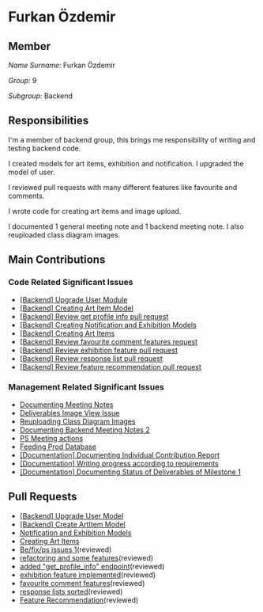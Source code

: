 # Furkan Özdemir

## Member

*Name Surname:* Furkan Özdemir

*Group:* 9

*Subgroup:* Backend


## Responsibilities

I'm a member of backend group, this brings me responsibility of writing and testing backend code. 

I created models for art items, exhibition and notification. I upgraded the model of user.

I reviewed pull requests with many different features like favourite and comments.

I wrote code for creating art items and image upload.

I documented 1 general meeting note and 1 backend meeting note. I also reuploaded class diagram images.

## Main Contributions

### Code Related Significant Issues
* [[Backend] Upgrade User Module](https://github.com/bounswe/bounswe2022group9/issues/324)
* [[Backend] Creating Art Item Model](https://github.com/bounswe/bounswe2022group9/issues/326)
* [[Backend] Review get profile info pull request](https://github.com/bounswe/bounswe2022group9/issues/345)
* [[Backend] Creating Notification and Exhibition Models](https://github.com/bounswe/bounswe2022group9/issues/346)
* [[Backend] Creating Art Items](https://github.com/bounswe/bounswe2022group9/issues/356)
* [[Backend] Review favourite comment features request](https://github.com/bounswe/bounswe2022group9/issues/367)
* [[Backend] Review exhibition feature pull request](https://github.com/bounswe/bounswe2022group9/issues/366)
* [[Backend] Review response list pull request](https://github.com/bounswe/bounswe2022group9/issues/368)
* [[Backend] Review feature recommendation pull request](https://github.com/bounswe/bounswe2022group9/issues/369)

### Management Related Significant Issues
* [Documenting Meeting Notes](https://github.com/bounswe/bounswe2022group9/issues/313)
* [Deliverables Image View Issue](https://github.com/bounswe/bounswe2022group9/issues/328)
* [Reuploading Class Diagram Images](https://github.com/bounswe/bounswe2022group9/issues/329)
* [Documenting Backend Meeting Notes 2](https://github.com/bounswe/bounswe2022group9/issues/330)
* [PS Meeting actions](https://github.com/bounswe/bounswe2022group9/issues/350)
* [Feeding Prod Database](https://github.com/bounswe/bounswe2022group9/issues/432)
* [[Documentation] Documenting Individual Contribution Report](https://github.com/bounswe/bounswe2022group9/issues/445)
* [[Documentation] Writing progress according to requirements](https://github.com/bounswe/bounswe2022group9/issues/447)
* [[Documentation] Documenting Status of Deliverables of Milestone 1](https://github.com/bounswe/bounswe2022group9/issues/448)

## Pull Requests
 * [[Backend] Upgrade User Model](https://github.com/bounswe/bounswe2022group9/pull/325)
 * [[Backend] Create ArtItem Model](https://github.com/bounswe/bounswe2022group9/pull/327)
 * [Notification and Exhibition Models](https://github.com/bounswe/bounswe2022group9/pull/347)
 * [Creating Art Items](https://github.com/bounswe/bounswe2022group9/pull/357)
 * [Be/fix/ps issues 1](https://github.com/bounswe/bounswe2022group9/pull/349)(reviewed)
 * [refactoring and some features](https://github.com/bounswe/bounswe2022group9/pull/338)(reviewed)
 * [added "get_profile_info" endpoint](https://github.com/bounswe/bounswe2022group9/pull/344)(reviewed)
 * [exhibition feature implemented](https://github.com/bounswe/bounswe2022group9/pull/362)(reviewed)
 * [favourite comment features](https://github.com/bounswe/bounswe2022group9/pull/363)(reviewed)
 * [response lists sorted](https://github.com/bounswe/bounswe2022group9/pull/364)(reviewed)
 * [Feature Recommendation](https://github.com/bounswe/bounswe2022group9/pull/365)(reviewed)
